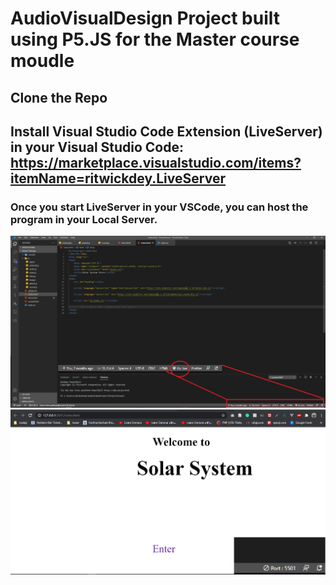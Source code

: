 # AudioVisualDesign Project built using P5.JS for the Master course moudle
## Clone the Repo
## Install Visual Studio Code Extension (LiveServer) in your Visual Studio Code: https://marketplace.visualstudio.com/items?itemName=ritwickdey.LiveServer

### Once you start LiveServer in your VSCode, you can host the program in your Local Server.

 <img src ="./img/live server.png" width="900px">
 <img src ="./img/live server2.png" width="900px">
